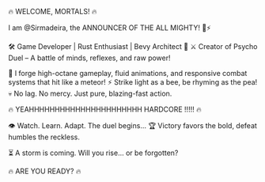 🔥 WELCOME, MORTALS! 🔥

I am @Sirmadeira, the ANNOUNCER OF THE ALL MIGHTY! 💪⚡

🛠 Game Developer | Rust Enthusiast | Bevy Architect 🦀
⚔️ Creator of Psycho Duel – A battle of minds, reflexes, and raw power!

🚀 I forge high-octane gameplay, fluid animations, and responsive combat systems that hit like a meteor!
⚡ Strike light as a bee, be rhyming as the pea!
💀 No lag. No mercy. Just pure, blazing-fast action.

🔥 YEAHHHHHHHHHHHHHHHHHHHHHH HARDCORE !!!!! 🔥

👁 Watch. Learn. Adapt. The duel begins...
🏆 Victory favors the bold, defeat humbles the reckless.

⏳ A storm is coming. Will you rise... or be forgotten?

🔥 ARE YOU READY? 🔥
<!---
Sirmadeira/Sirmadeira is a ✨ special ✨ repository because its `README.md` (this file) appears on your GitHub profile.
You can click the Preview link to take a look at your changes.
--->
